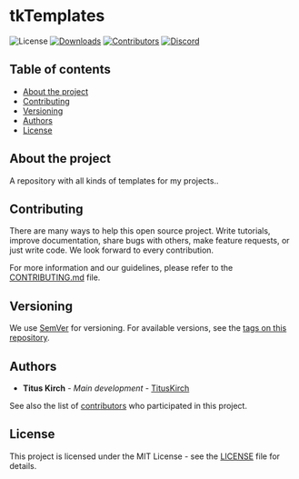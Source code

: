 # tkTemplates
<p align="center>
    <a href="https://github.com/TitusKirch/tkTemplates/blob/master/LICENSE"><img src="https://img.shields.io/github/license/TitusKirch/tkTemplates?label=License&labelColor=30363D&color=2FBF50" alt="License"></a>
    <a href="https://github.com/TitusKirch/tkTemplates/releases"><img src="https://img.shields.io/github/downloads/TitusKirch/tkTemplates/total?label=Downloads&labelColor=30363D&color=2FBF50" alt="Downloads"></a>
    <a href="https://github.com/TitusKirch/tkTemplates/graphs/contributors"><img src="https://img.shields.io/github/contributors/TitusKirch/tkTemplates?label=Contributors&labelColor=30363D&color=2FBF50" alt="Contributors"></a>
    <a href="https://discord.tkirch.dev"><img src="https://img.shields.io/discord/576562577769889805?label=Discord&labelColor=30363D&color=2FBF50&logoColor=959DA5&logo=Discord" alt="Discord"></a>
</p>

## Table of contents

* [About the project](#about-the-project)
* [Contributing](#contributing)
* [Versioning](#versioning)
* [Authors](#authors)
* [License](#license)

## About the project

A repository with all kinds of templates for my projects..

## Contributing
There are many ways to help this open source project. Write tutorials, improve documentation, share bugs with others, make feature requests, or just write code. We look forward to every contribution.

For more information and our guidelines, please refer to the [CONTRIBUTING.md](CONTRIBUTING.md) file.

## Versioning

We use [SemVer](http://semver.org/) for versioning. For available versions, see the [tags on this repository](https://github.com/TitusKirch/tkTabernam/tags). 

## Authors

* **Titus Kirch** - *Main development* - [TitusKirch](https://github.com/TitusKirch)

See also the list of [contributors](https://github.com/TitusKirch/tkTemplates/graphs/contributors) who participated in this project.

## License

This project is licensed under the MIT License - see the [LICENSE](LICENSE) file for details.

